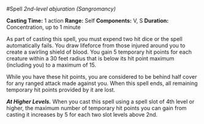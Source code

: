 #Spell
*2nd-level abjuration (Sangromancy)*

**Casting Time:** 1 action
**Range:** Self
**Components:** V, S
**Duration:** Concentration, up to 1 minute

As part of casting this spell, you must expend two hit dice or the spell automatically fails. You draw lifeforce from those injured around you to create a swirling shield of blood. You gain 5 temporary hit points for each creature within a 30 feet radius that is below its hit point maximum (including you) to a maximum of 15.

While you have these hit points, you are considered to be behind half cover for any ranged attack made against you. When this spell ends, all remaining temporary hit points provided by it are lost.

***At Higher Levels.*** When you cast this spell using a spell slot of 4th level or higher, the maximum number of temporary hit points you can gain from casting it increases by 5 for each two slot levels above 2nd.
